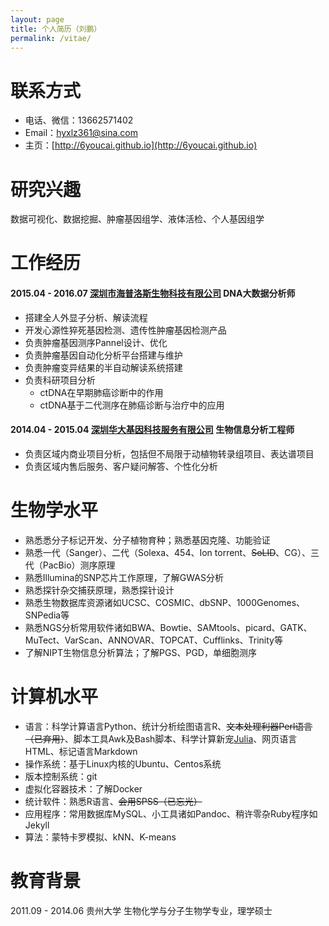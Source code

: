 ```yaml
---
layout: page
title: 个人简历（刘鹏）
permalink: /vitae/
---
```


# 联系方式

- 电话、微信：13662571402
- Email：hyxlz361@sina.com
- 主页：[http://6youcai.github.io](http://6youcai.github.io)

# 研究兴趣

数据可视化、数据挖掘、肿瘤基因组学、液体活检、个人基因组学

# 工作经历

#### 2015.04 - 2016.07 [深圳市海普洛斯生物科技有限公司](http://www.haplox.cn/) DNA大数据分析师
  + 搭建全人外显子分析、解读流程
  + 开发心源性猝死基因检测、遗传性肿瘤基因检测产品
  + 负责肿瘤基因测序Pannel设计、优化
  + 负责肿瘤基因自动化分析平台搭建与维护
  + 负责肿瘤变异结果的半自动解读系统搭建
  + 负责科研项目分析
     + ctDNA在早期肺癌诊断中的作用
     + ctDNA基于二代测序在肺癌诊断与治疗中的应用

#### 2014.04 - 2015.04 [深圳华大基因科技服务有限公司](http://www.bgitechsolutions.com/) 生物信息分析工程师
  + 负责区域内商业项目分析，包括但不局限于动植物转录组项目、表达谱项目
  + 负责区域内售后服务、客户疑问解答、个性化分析
  
# 生物学水平

- 熟悉悉分子标记开发、分子植物育种；熟悉基因克隆、功能验证
- 熟悉一代（Sanger）、二代（Solexa、454、Ion torrent、<del>SoLID</del>、CG）、三代（PacBio）测序原理
- 熟悉Illumina的SNP芯片工作原理，了解GWAS分析
- 熟悉探针杂交捕获原理，熟悉探针设计
- 熟悉生物数据库资源诸如UCSC、COSMIC、dbSNP、1000Genomes、SNPedia等
- 熟悉NGS分析常用软件诸如BWA、Bowtie、SAMtools、picard、GATK、MuTect、VarScan、ANNOVAR、TOPCAT、Cufflinks、Trinity等
- 了解NIPT生物信息分析算法；了解PGS、PGD，单细胞测序

# 计算机水平

- 语言：科学计算语言Python、统计分析绘图语言R、<del>文本处理利器Perl语言（已弃用）</del>、脚本工具Awk及Bash脚本、科学计算新宠[Julia](http://julialang.org/)、网页语言HTML、标记语言Markdown
- 操作系统：基于Linux内核的Ubuntu、Centos系统
- 版本控制系统：git
- 虚拟化容器技术：了解Docker
- 统计软件：熟悉R语言、<del>会用SPSS（已忘光）</del>
- 应用程序：常用数据库MySQL、小工具诸如Pandoc、稍许零杂Ruby程序如Jekyll
- 算法：蒙特卡罗模拟、kNN、K-means

# 教育背景

2011.09 - 2014.06 贵州大学 生物化学与分子生物学专业，理学硕士
